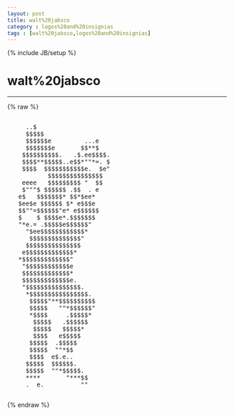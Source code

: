 ```yaml
---
layout: post
title: walt%20jabsco
category : logos%20and%20insignias
tags : [walt%20jabsco,logos%20and%20insignias]
---
```

{% include JB/setup %}
# walt%20jabsco
---
{% raw %}
<pre>

     ..$
     $$$$$
     $$$$$$e         ...e
     $$$$$$$e       $$**$
    $$$$$$$$$$.   .$.ee$$$$.
    $$$$**$$$$$..e$$*&quot;&quot;*=. $
    $$$$  $$$$$$$$$$$e.  $e&quot;
           $$$$$$$$$$$$$$$
    eeee   $$$$$$$$$ &quot;  $$
    $&quot;&quot;&quot;$ $$$$$$ .$$  . e
   e$   $$$$$$$* $$*$ee*
   $ee$e $$$$$$ $* e$$$e
   $$&quot;&quot;=$$$$$$&quot;e* e$$$$$$
   $    $ $$$$e*.$$$$$$$
   &quot;*e.= .$$$$$e$$$$$$&quot;
     &quot;$ee$$$$$$$$$$$$*
      $$$$$$$$$$$$$$&quot;
     $$$$$$$$$$$$$$$
    e$$$$$$$$$$$$$*
   *$$$$$$$$$$$$$&quot;
    &quot;$$$$$$$$$$$$e
    $$$$$$$$$$$$$*
    $$$$$$$$$$$$$e.
    &quot;$$$$$$$$$$$$$$$.
     *$$$$$$$$$$$$$$$$.
      $$$$$&quot;**$$$$$$$$$$
      $$$$$   &quot;&quot;*$$$$$$&quot;
      *$$$$     .$$$$$*
       $$$$$   .$$$$$$
       $$$$$   $$$$$*
       $$$$   e$$$$$
      $$$$$  .$$$$$
      $$$$$  &quot;&quot;*$$
      $$$$  e$.e..
     $$$$$  $$$$$$.
     $$$$$  &quot;&quot;*$$$$$.
     ****       &quot;***$$
     .  e.          &quot;&quot;
 </pre>
{% endraw %}
